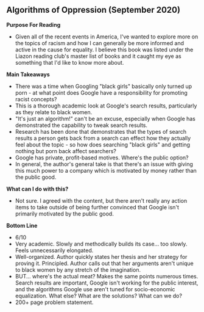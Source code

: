 ## Algorithms of Oppression (September 2020)

**Purpose For Reading**
- Given all of the recent events in America, I've wanted to explore more on the topics of racism and how I can generally be more informed and active in the cause for equality. I believe this book was listed under the Liazon reading club's master list of books and it caught my eye as something that I'd like to know more about.
 
**Main Takeaways**
- There was a time when Googling "black girls" basically only turned up porn - at what point does Google have a responsibility for promoting racist concepts?
- This is a thorough academic look at Google's search results, particularly as they relate to black women.
- "It's just an algorithm!" can't be an excuse, especially when Google has demonstrated the capability to tweak search results.
- Research has been done that demonstrates that the types of search results a person gets back from a search can effect how they actually feel about the topic - so how does searching "black girls" and getting nothing but porn back affect searchers?
- Google has private, profit-based motives. Where's the public option?
- In general, the author's general take is that there's an issue with giving this much power to a company which is motivated by money rather than the public good.

**What can I do with this?**
- Not sure. I agreed with the content, but there aren't really any action items to take outside of being further convinced that Google isn't primarily motivated by the public good.

**Bottom Line**
- 6/10
- Very academic. Slowly and methodically builds its case... too slowly. Feels unnecessarily elongated.
- Well-organized. Author quickly states her thesis and her strategy for proving it. Principled. Author calls out that her arguments aren't unique to black women by any stretch of the imagination.
- BUT... where's the actual meat? Makes the same points numerous times. Search results are important, Google isn't working for the public interest, and the algorithms Google use aren't tuned for socio-economic equalization. What else? What are the solutions? What can we do? 
- 200+ page problem statement.
<!--stackedit_data:
eyJoaXN0b3J5IjpbLTE5NDc2NjgzNjIsMTUyMjgxNjMyMSwtOD
I3NzUyMDgsMTg5NTk1MjIyNiw0MjYyNTcyOTIsLTEyMzM1OTEz
NjldfQ==
-->